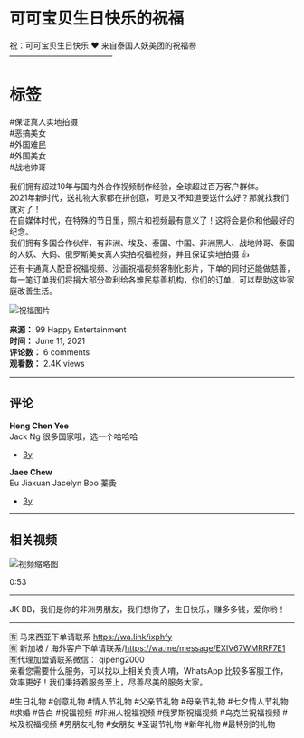 # 可可宝贝生日快乐的祝福

祝：可可宝贝生日快乐 ❤️ 来自泰国人妖美团的祝福㊗️  
—————————————  

# 标签  
#保证真人实地拍摄  
#恶搞美女  
#外国难民  
#外国美女  
#战地帅哥  

我们拥有超过10年与国内外合作视频制作经验，全球超过百万客户群体。  
2021年新时代，送礼物大家都在拼创意，可是又不知道要送什么好？那就找我们就对了！  
在自媒体时代，在特殊的节日里，照片和视频最有意义了！这将会是你和他最好的纪念。  
我们拥有多国合作伙伴，有非洲、埃及、泰国、中国、非洲黑人、战地帅哥、泰国的人妖、大妈、俄罗斯美女真人实拍祝福视频，并且保证实地拍摄 👍  
还有卡通真人配音祝福视频、沙画祝福视频客制化影片，下单的同时还能做慈善，每一笔订单我们将捐大部分盈利给各难民慈善机构，你们的订单，可以帮助这些家庭改善生活。

![祝福图片](https://scontent-sjc3-1.xx.fbcdn.net/v/t15.5256-10/199670628_777850352914811_5934208660040806062_n.jpg?_nc_cat=111&ccb=1-7&_nc_sid=50ce42&_nc_ohc=F9D4NbAeNiQQ7kNvgE2C2SN&_nc_oc=AdjVomVot-oJRuWOQyYIEKQDBvqvFy1B7h_6ffnuV5jL397WUYdIUzBuYTSB8eobrr8&_nc_zt=23&_nc_ht=scontent-sjc3-1.xx&_nc_gid=AEzET43wCXsxcR3R1K6V4VR&oh=00_AYA-pHXbUoCpsVOvrgaFMG7N4fKZBdUg75sWjNh8bCn3GA&oe=67BCDE21)

**来源：** 99 Happy Entertainment  
**时间：** June 11, 2021  
**评论数：** 6 comments  
**观看数：** 2.4K views  

---

## 评论

**Heng Chen Yee**  
Jack Ng 很多国家哦，选一个哈哈哈  
-   [3y](https://www.facebook.com/17thEntertainment/videos/777849842914862/?comment_id=111919737784177&__tn__=R)

**Jaee Chew**  
Eu Jiaxuan Jacelyn Boo 蓁夤  
-   [3y](https://www.facebook.com/17thEntertainment/videos/777849842914862/?comment_id=122991323343685&__tn__=R)

---

## 相关视频

![视频缩略图](https://scontent-sjc3-1.xx.fbcdn.net/v/t15.13418-10/244598713_1191792324633835_5434352189702511166_n.jpg?stp=dst-jpg_s640x640_tt6&_nc_cat=107&ccb=1-7&_nc_sid=ace027&_nc_ohc=ZlS03BCxTzAQ7kNvgFF0tof&_nc_oc=AdgE7rNh7bqb2zq40ta_EowDLNqH75lS3Us89ybOWHyZ9Z07a_tRemIkARuekgkN6T4&_nc_zt=23&_nc_ht=scontent-sjc3-1.xx&_nc_gid=ADC7ceoiMsT6XHE_4aEnBqC&oh=00_AYBB3nMwSg_lzghHITsj57y_MGRZrgefDhY_ZYUBqGt4_g&oe=67BCE7E9)

0:53

---

JK BB，我们是你的非洲男朋友，我们想你了，生日快乐，赚多多钱，爱你哟！  

---------------------------------------  
🈶 马来西亚下单请联系 https://wa.link/ixphfy  
🈶 新加坡 / 海外客户下单请联系/https://wa.me/message/EXIV67WMRRF7E1  
🈶代理加盟请联系微信： qipeng2000  
亲看您需要什么服务，可以找以上相关负责人唷，WhatsApp 比较多客服工作，效率更好！我们秉持着服务至上，尽善尽美的服务大家。  

#生日礼物 #创意礼物 #情人节礼物 #父亲节礼物 #母亲节礼物 #七夕情人节礼物 #求婚 #告白 #祝福视频 #非洲人祝福视频 #俄罗斯祝福视频 #乌克兰祝福视频 #埃及祝福视频 #男朋友礼物 #女朋友 #圣诞节礼物 #新年礼物 #最特别的礼物